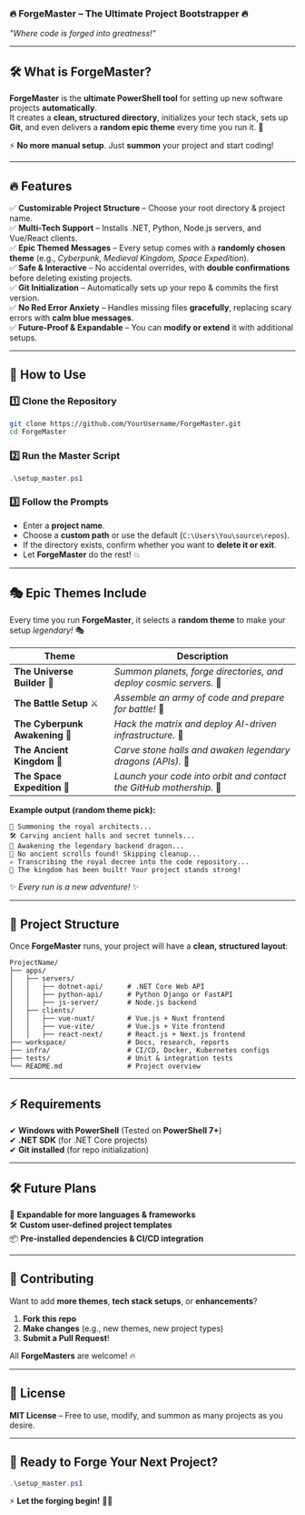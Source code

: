 ### **🔥 ForgeMaster – The Ultimate Project Bootstrapper 🔥**

_"Where code is forged into greatness!"_

---

## **🛠️ What is ForgeMaster?**

**ForgeMaster** is the **ultimate PowerShell tool** for setting up new software projects **automatically**.  
It creates a **clean, structured directory**, initializes your tech stack, sets up **Git**, and even delivers a **random epic theme** every time you run it. 🚀

⚡ **No more manual setup**. Just **summon** your project and start coding!

---

## **🔥 Features**

✅ **Customizable Project Structure** – Choose your root directory & project name.  
✅ **Multi-Tech Support** – Installs .NET, Python, Node.js servers, and Vue/React clients.  
✅ **Epic Themed Messages** – Every setup comes with a **randomly chosen theme** (e.g., _Cyberpunk, Medieval Kingdom, Space Expedition_).  
✅ **Safe & Interactive** – No accidental overrides, with **double confirmations** before deleting existing projects.  
✅ **Git Initialization** – Automatically sets up your repo & commits the first version.  
✅ **No Red Error Anxiety** – Handles missing files **gracefully**, replacing scary errors with **calm blue messages**.  
✅ **Future-Proof & Expandable** – You can **modify or extend** it with additional setups.

---

## **🚀 How to Use**

### **1️⃣ Clone the Repository**

```sh
git clone https://github.com/YourUsername/ForgeMaster.git
cd ForgeMaster
```

### **2️⃣ Run the Master Script**

```powershell
.\setup_master.ps1
```

### **3️⃣ Follow the Prompts**

- Enter a **project name**.
- Choose a **custom path** or use the default (`C:\Users\You\source\repos`).
- If the directory exists, confirm whether you want to **delete it or exit**.
- Let **ForgeMaster** do the rest! 💥

---

## **🎭 Epic Themes Include**

Every time you run **ForgeMaster**, it selects a **random theme** to make your setup _legendary!_ 🎭

| Theme                          | Description                                                         |
| ------------------------------ | ------------------------------------------------------------------- |
| **The Universe Builder** 🌌    | _Summon planets, forge directories, and deploy cosmic servers._ 🚀  |
| **The Battle Setup** ⚔️        | _Assemble an army of code and prepare for battle!_ 🏹               |
| **The Cyberpunk Awakening** 🤖 | _Hack the matrix and deploy AI-driven infrastructure._ 💾           |
| **The Ancient Kingdom** 🏰     | _Carve stone halls and awaken legendary dragons (APIs)._ 🐉         |
| **The Space Expedition** 🚀    | _Launch your code into orbit and contact the GitHub mothership._ 📡 |

**Example output (random theme pick):**

```
🏰 Summoning the royal architects...
🛠️ Carving ancient halls and secret tunnels...
🐉 Awakening the legendary backend dragon...
📜 No ancient scrolls found! Skipping cleanup...
✍️ Transcribing the royal decree into the code repository...
👑 The kingdom has been built! Your project stands strong!
```

✨ _Every run is a new adventure!_ ✨

---

## **📂 Project Structure**

Once **ForgeMaster** runs, your project will have a **clean, structured layout**:

```
ProjectName/
├── apps/
│   ├── servers/
│   │   ├── dotnet-api/      # .NET Core Web API
│   │   ├── python-api/      # Python Django or FastAPI
│   │   ├── js-server/       # Node.js backend
│   ├── clients/
│   │   ├── vue-nuxt/        # Vue.js + Nuxt frontend
│   │   ├── vue-vite/        # Vue.js + Vite frontend
│   │   ├── react-next/      # React.js + Next.js frontend
├── workspace/               # Docs, research, reports
├── infra/                   # CI/CD, Docker, Kubernetes configs
├── tests/                   # Unit & integration tests
└── README.md                # Project overview
```

---

## **⚡ Requirements**

✔ **Windows with PowerShell** (Tested on **PowerShell 7+**)  
✔ **.NET SDK** (for .NET Core projects)  
✔ **Git installed** (for repo initialization)

---

## **🛠️ Future Plans**

🚀 **Expandable for more languages & frameworks**  
🛠️ **Custom user-defined project templates**  
📦 **Pre-installed dependencies & CI/CD integration**

---

## **🌟 Contributing**

Want to add **more themes**, **tech stack setups**, or **enhancements**?

1. **Fork this repo**
2. **Make changes** (e.g., new themes, new project types)
3. **Submit a Pull Request**!

All **ForgeMasters** are welcome! 🔥

---

## **📜 License**

**MIT License** – Free to use, modify, and summon as many projects as you desire.

---

## **🚀 Ready to Forge Your Next Project?**

```powershell
.\setup_master.ps1
```

⚡ **Let the forging begin!** 🔨🔥

